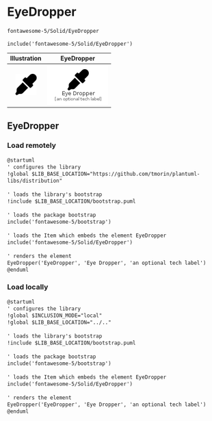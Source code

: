 # EyeDropper


```text
fontawesome-5/Solid/EyeDropper
```

```text
include('fontawesome-5/Solid/EyeDropper')
```



| Illustration | EyeDropper |
| :---: | :---: |
| ![illustration for Illustration](../../fontawesome-5/Solid/EyeDropper.png) | ![illustration for EyeDropper](../../fontawesome-5/Solid/EyeDropper.Local.png) |




## EyeDropper

### Load remotely
```plantuml
@startuml
' configures the library
!global $LIB_BASE_LOCATION="https://github.com/tmorin/plantuml-libs/distribution"

' loads the library's bootstrap
!include $LIB_BASE_LOCATION/bootstrap.puml

' loads the package bootstrap
include('fontawesome-5/bootstrap')

' loads the Item which embeds the element EyeDropper
include('fontawesome-5/Solid/EyeDropper')

' renders the element
EyeDropper('EyeDropper', 'Eye Dropper', 'an optional tech label')
@enduml
```

### Load locally
```plantuml
@startuml
' configures the library
!global $INCLUSION_MODE="local"
!global $LIB_BASE_LOCATION="../.."

' loads the library's bootstrap
!include $LIB_BASE_LOCATION/bootstrap.puml

' loads the package bootstrap
include('fontawesome-5/bootstrap')

' loads the Item which embeds the element EyeDropper
include('fontawesome-5/Solid/EyeDropper')

' renders the element
EyeDropper('EyeDropper', 'Eye Dropper', 'an optional tech label')
@enduml
```

